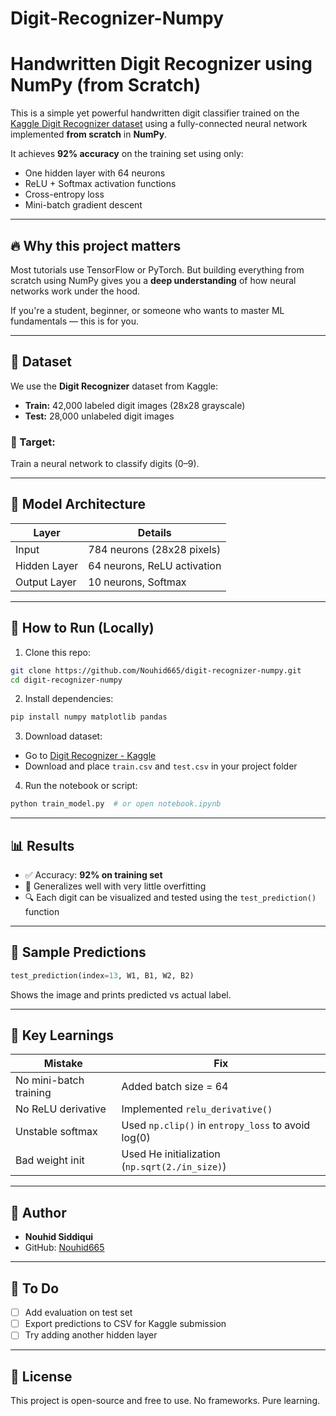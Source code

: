 # Digit-Recognizer-Numpy
# Handwritten Digit Recognizer using NumPy (from Scratch)

This is a simple yet powerful handwritten digit classifier trained on the [Kaggle Digit Recognizer dataset](https://www.kaggle.com/competitions/digit-recognizer) using a fully-connected neural network implemented **from scratch** in **NumPy**.

It achieves **92% accuracy** on the training set using only:
- One hidden layer with 64 neurons
- ReLU + Softmax activation functions
- Cross-entropy loss
- Mini-batch gradient descent

---

## 🔥 Why this project matters
Most tutorials use TensorFlow or PyTorch. But building everything from scratch using NumPy gives you a **deep understanding** of how neural networks work under the hood.

If you're a student, beginner, or someone who wants to master ML fundamentals — this is for you.

---

## 📁 Dataset
We use the **Digit Recognizer** dataset from Kaggle:
- **Train:** 42,000 labeled digit images (28x28 grayscale)
- **Test:** 28,000 unlabeled digit images

### 🧠 Target:
Train a neural network to classify digits (0–9).

---

## 🧠 Model Architecture
| Layer         | Details                    |
|---------------|-----------------------------|
| Input         | 784 neurons (28x28 pixels) |
| Hidden Layer  | 64 neurons, ReLU activation|
| Output Layer  | 10 neurons, Softmax        |

---

## 🚀 How to Run (Locally)

1. Clone this repo:
```bash
git clone https://github.com/Nouhid665/digit-recognizer-numpy.git
cd digit-recognizer-numpy
```

2. Install dependencies:
```bash
pip install numpy matplotlib pandas
```

3. Download dataset:
- Go to [Digit Recognizer - Kaggle](https://www.kaggle.com/competitions/digit-recognizer/data)
- Download and place `train.csv` and `test.csv` in your project folder

4. Run the notebook or script:
```bash
python train_model.py  # or open notebook.ipynb
```

---

## 📊 Results
- ✅ Accuracy: **92% on training set**
- 🧪 Generalizes well with very little overfitting
- 🔍 Each digit can be visualized and tested using the `test_prediction()` function

---

## 📸 Sample Predictions
```python
test_prediction(index=13, W1, B1, W2, B2)
```
Shows the image and prints predicted vs actual label.

---

## 📌 Key Learnings
| Mistake | Fix |
|--------|-----|
| No mini-batch training | Added batch size = 64 |
| No ReLU derivative | Implemented `relu_derivative()` |
| Unstable softmax | Used `np.clip()` in `entropy_loss` to avoid log(0) |
| Bad weight init | Used He initialization (`np.sqrt(2./in_size)`) |

---

## 🧠 Author
- **Nouhid Siddiqui**  
- GitHub: [Nouhid665](https://github.com/Nouhid665)

---

## 📌 To Do
- [ ] Add evaluation on test set
- [ ] Export predictions to CSV for Kaggle submission
- [ ] Try adding another hidden layer

---

## 📄 License
This project is open-source and free to use. No frameworks. Pure learning.

